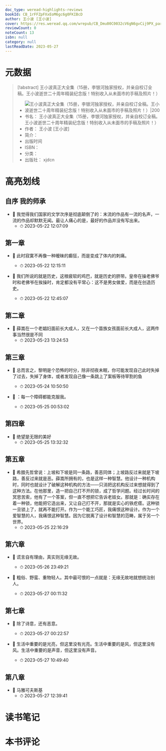 ```yaml
---
doc_type: weread-highlights-reviews
bookId: CB_1rFFZpFXxEoM6gc6g0FKIBcD
author: 王小波 [王小波]
cover: https://res.weread.qq.com/wrepub/CB_Dmu00C0032cV6gN6gvCij9PX_parsecover
reviewCount: 0
noteCount: 13
isbn: null
category: null
lastReadDate: 2023-05-27
---
```

# 元数据
> [!abstract] 王小波真正大全集（15册，李银河独家授权，并亲自校订全稿。王小波逝世二十周年精装纪念版！特别收入从未面市的手稿及照片！）
> - ![ 王小波真正大全集（15册，李银河独家授权，并亲自校订全稿。王小波逝世二十周年精装纪念版！特别收入从未面市的手稿及照片！）|200](https://res.weread.qq.com/wrepub/CB_Dmu00C0032cV6gN6gvCij9PX_parsecover)
> - 书名： 王小波真正大全集（15册，李银河独家授权，并亲自校订全稿。王小波逝世二十周年精装纪念版！特别收入从未面市的手稿及照片！）
> - 作者： 王小波 [王小波]
> - 简介： 
> - 出版时间 
> - ISBN： 
> - 分类： 
> - 出版社： xjdcn

# 高亮划线

## 自序 我的师承


- 📌 我觉得我们国家的文学次序是彻底颠倒了的：末流的作品有一流的名声，一流的作品却默默无闻。最让人痛心的是，最好的作品并没有写出来。 
    - ⏱ 2023-05-22 12:07:09 
## 第一章


- 📌 此时寂寞不再像一种暧昧的癫狂，而是变成了体内的刺痛。 
    - ⏱ 2023-05-22 12:15:11 

- 📌 我们所说的就是历史，这根疲软的鸡巴，就是历史的脐带。皇帝在操老佛爷时和老佛爷在挨操时，肯定都没有平常心：这不是男女做爱，而是在创造历史。 
    - ⏱ 2023-05-22 12:45:07 
## 第二章


- 📌 薛嵩在一个老娼妇面前长大成人，又在一个苗族女孩面前长大成人，这两件事当然很是不同 
    - ⏱ 2023-05-23 13:24:53 
## 第三章


- 📌 总而言之，黎明是个恐怖的时分，除非彻夜未眠，你可能发现自己此时失掉了过去，失掉了身体，或者发现自己像一条跳上了案板等待宰割的鱼 
    - ⏱ 2023-05-24 10:50:50 

- 📌 ：每一个障碍都能克服我。 
    - ⏱ 2023-05-25 00:53:02 
## 第四章


- 📌 绝望是无限的美好 
    - ⏱ 2023-05-25 13:32:32 
## 第五章


- 📌 希腊先哲曾说：上坡和下坡是同一条路，善恶同体；上坡路反过来就是下坡路，善反过来就是恶。薛嵩所拥有的，也是这样一种智慧。他设计一种机构时，同时也就设计了破解这种机构的方法——只消把这机构反过来想就得到了这种方法。在他那里，造一把自己打不开的锁，成了哲学问题。经过长时间的冥思苦索，他有了一个答案，但一直不想把它告诉老妓女。那就是：确实存在着一种锁，他能把它造出来，又让自己打不开，那就是实心的铁疙瘩。这种锁一旦锁上了，就再不能打开。作为一个能工巧匠，我痛恨这种设计。作为一个爱智慧的人，我痛恨这种智慧。因为它脱离了设计和智慧的范畴，属于另一个世界。 
    - ⏱ 2023-05-25 22:16:29 
## 第六章


- 📌 谎言自有理由，真实则无缘无故。 
    - ⏱ 2023-05-26 23:49:21 

- 📌 粗俗、野蛮、重物轻人。其中最可恨的一点就是：无缘无故地就想统治别人。 
    - ⏱ 2023-05-27 00:11:32 
## 第七章


- 📌 除了诗意，还有恶意。 
    - ⏱ 2023-05-27 00:22:57 

- 📌 生活中重要的是光亮，但这里没有光亮。生活中重要的是风，但这里没有风。生活中重要的是声音，但这里没有声音。 
    - ⏱ 2023-05-27 10:49:40 
## 第八章


- 📌 马雅可夫斯基 
    - ⏱ 2023-05-27 12:39:41 
# 读书笔记

# 本书评论
